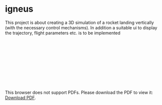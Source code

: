 # igneus
This project is about creating a 3D simulation of a rocket landing vertically (with the necessary control mechanisms).
In addition a suitable ui to display the trajectory, flight parameters etc. is to be implemented

<object data="https://github.com/FatihDmrcn/igneus/main/documentation/main.pdf" type="application/pdf" width="700px" height="700px">
    <embed src="https://github.com/FatihDmrcn/igneus/main/documentation/main.pdf">
        <p>This browser does not support PDFs. Please download the PDF to view it: <a href="https://github.com/FatihDmrcn/igneus/main/documentation/main.pdf">Download PDF</a>.</p>
    </embed>
</object>
